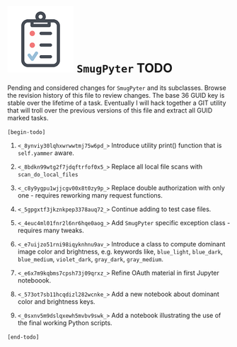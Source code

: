 ![](todo.png) `SmugPyter` TODO
==============================

Pending and considered changes for `SmugPyter` and its subclasses. 
Browse the revision history of this file to review changes. The
base 36 GUID key is stable over the lifetime of a task. Eventually
I will hack together a GIT utility that will troll over the previous
versions of this file and extract all GUID marked tasks. 

`[begin-todo]`

1. `<_8ynviy30lqhxwrwwtmj75w6pd_>` Introduce utility print() function that is `self.yammer` aware.

2. `<_8bdkn99wtg2f7jdqftrfof0x5_>` Replace all local file scans with `scan_do_local_files`

3. `<_c8y9ygpu1wjjcgv00x8t0zy9p_>` Replace double authorization with only one - requires reworking many request functions.

4. `<_5gpgxtf3jkznkpep3378auq72_>` Continue adding to test case files.

5. `<_4euc4ml01fnr2l6nr6hqe0aog_>` Add `SmugPyter` specific exception class - requires many tweaks.

6. `<_e7uijzo51rni98iqyknhnu9av_>` Introduce a class to compute dominant image color and brightness, e.g. keywords
   like, `blue_light`, `blue_dark`, `blue_medium`, `violet_dark`, `gray_dark`, `gray_medium`.

7. `<_e6x7m9kqbms7cpsh73j09qrxz_>` Refine OAuth material in first Jupyter noteboook.

8. `<_573ot7sb11hcqdizl282wcnke_>` Add a new notebook about dominant color and brightness keys.

9. `<_0sxnv5m9dslqxewh5mvbv9swk_>` Add a notebook illustrating the use of the final working Python scripts.

`[end-todo]`
